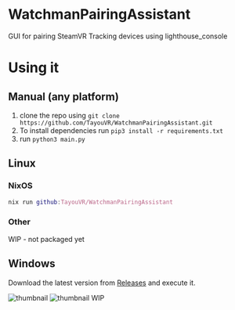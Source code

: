 # WatchmanPairingAssistant
GUI for pairing SteamVR Tracking devices using lighthouse_console

# Using it

## Manual (any platform)

1. clone the repo using `git clone https://github.com/TayouVR/WatchmanPairingAssistant.git`
2. To install dependencies run `pip3 install -r requirements.txt`
3. run `python3 main.py`

## Linux

### NixOS
```nix
nix run github:TayouVR/WatchmanPairingAssistant
```

### Other
WIP - not packaged yet

## Windows
Download the latest version from [Releases](releases) and execute it.

![thumbnail](resources/booth1.png)
![thumbnail](resources/booth2.png)
WIP
